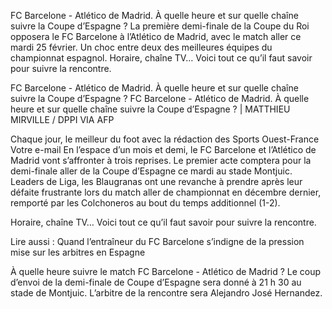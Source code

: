 FC Barcelone - Atlético de Madrid. À quelle heure et sur quelle chaîne suivre la Coupe d’Espagne ?
La première demi-finale de la Coupe du Roi opposera le FC Barcelone à l’Atlético de Madrid, avec le match aller ce mardi 25 février. Un choc entre deux des meilleures équipes du championnat espagnol. Horaire, chaîne TV… Voici tout ce qu’il faut savoir pour suivre la rencontre.

FC Barcelone - Atlético de Madrid. À quelle heure et sur quelle chaîne suivre la Coupe d’Espagne ?
FC Barcelone - Atlético de Madrid. À quelle heure et sur quelle chaîne suivre la Coupe d’Espagne ? | MATTHIEU MIRVILLE / DPPI VIA AFP


Chaque jour, le meilleur du foot avec la rédaction des Sports Ouest-France
Votre e-mail
En l’espace d’un mois et demi, le FC Barcelone et l’Atlético de Madrid vont s’affronter à trois reprises. Le premier acte comptera pour la demi-finale aller de la Coupe d’Espagne ce mardi au stade Montjuic. Leaders de Liga, les Blaugranas ont une revanche à prendre après leur défaite frustrante lors du match aller de championnat en décembre dernier, remporté par les Colchoneros au bout du temps additionnel (1-2).


Horaire, chaîne TV… Voici tout ce qu’il faut savoir pour suivre la rencontre.

Lire aussi : Quand l’entraîneur du FC Barcelone s’indigne de la pression mise sur les arbitres en Espagne

À quelle heure suivre le match FC Barcelone - Atlético de Madrid ?
Le coup d’envoi de la demi-finale de Coupe d’Espagne sera donné à 21 h 30 au stade de Montjuic. L’arbitre de la rencontre sera Alejandro José Hernandez.
